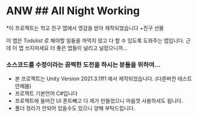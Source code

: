 # ANW ## All Night Working

*이 프로젝트는 학교 친구 앱에서 영감을 받아 제작되었습니다 +친구 선물

이 앱은 Todolist 로 해야할 일들을 까먹지 않고 다 할 수 있도록 도와주는 앱입니다.
근데 이 앱 쓰지마세요 더 좋은 앱들이 널리고 널렸으니까...

### 소스코드를 수정이라는 끔찍한 도전을 하시는 분들을 위하여...
- 본 프로젝트는 Unity Version 2021.3.11f1 에서 제작되었습니다. (다른버전 테스트 안해봄)
- 프로젝트 기본언어 C#입니다
- 프로젝트에 들어간 UI 폰트빼고 다 제가 만들었으니 마음껏 사용하셔도 됩니다.
- 폴더 정리가 안되어 있을수도 있으니 양해 부탁드립니다.

